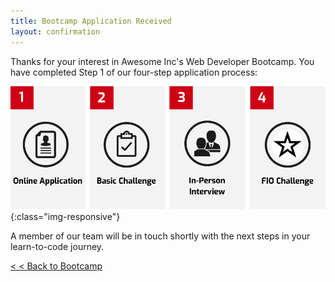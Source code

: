 ```yaml
---
title: Bootcamp Application Received
layout: confirmation
---
```


Thanks for your interest in Awesome Inc's Web Developer Bootcamp. You have completed Step 1 of our four-step application process:

![Bootcamp Application Process](/img/bootcamp-application-process.png){:class="img-responsive"}

A member of our team will be in touch shortly with the next steps in your learn-to-code journey.

[&lt; &lt; Back to Bootcamp](/bootcamp/)
